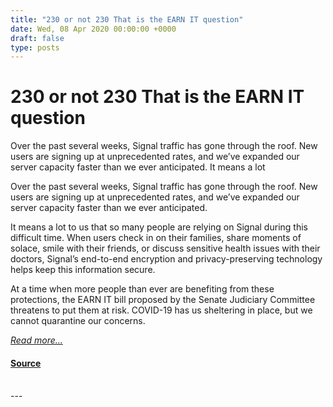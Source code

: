 ```yaml
---
title: "230 or not 230 That is the EARN IT question"
date: Wed, 08 Apr 2020 00:00:00 +0000
draft: false
type: posts
---
```

# 230 or not 230 That is the EARN IT question





 Over the past several weeks, Signal traffic has gone through the roof. New users are signing up at unprecedented rates, and we’ve expanded our server capacity faster than we ever anticipated. It means a lot

Over the past several weeks, Signal traffic has gone through the roof. New users are signing up at unprecedented rates, and we’ve expanded our server capacity faster than we ever anticipated.

It means a lot to us that so many people are relying on Signal during this difficult time. When users check in on their families, share moments of solace, smile with their friends, or discuss sensitive health issues with their doctors, Signal’s end-to-end encryption and privacy-preserving technology helps keep this information secure.

At a time when more people than ever are benefiting from these protections, the EARN IT bill proposed by the Senate Judiciary Committee threatens to put them at risk. COVID-19 has us sheltering in place, but we cannot quarantine our concerns.

[_Read more..._](https://signal.org/blog/earn-it/)

#### [Source](https://signal.org/blog/earn-it/)

<br/>
---
